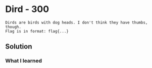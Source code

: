 # Dird - 300
```
Dirds are birds with dog heads. I don't think they have thumbs, though.
Flag is in format: flag{...}
```
## Solution


### What I learned

